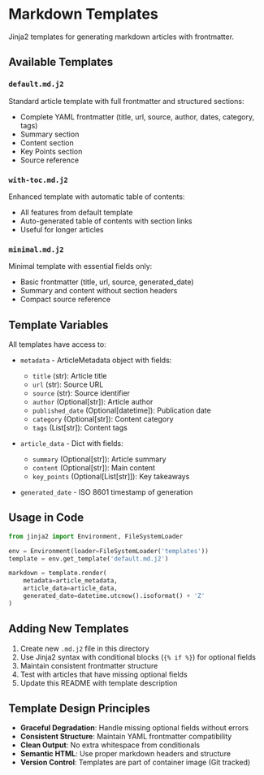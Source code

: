 # Markdown Templates

Jinja2 templates for generating markdown articles with frontmatter.

## Available Templates

### `default.md.j2`
Standard article template with full frontmatter and structured sections:
- Complete YAML frontmatter (title, url, source, author, dates, category, tags)
- Summary section
- Content section
- Key Points section
- Source reference

### `with-toc.md.j2`
Enhanced template with automatic table of contents:
- All features from default template
- Auto-generated table of contents with section links
- Useful for longer articles

### `minimal.md.j2`
Minimal template with essential fields only:
- Basic frontmatter (title, url, source, generated_date)
- Summary and content without section headers
- Compact source reference

## Template Variables

All templates have access to:

- `metadata` - ArticleMetadata object with fields:
  - `title` (str): Article title
  - `url` (str): Source URL
  - `source` (str): Source identifier
  - `author` (Optional[str]): Article author
  - `published_date` (Optional[datetime]): Publication date
  - `category` (Optional[str]): Content category
  - `tags` (List[str]): Content tags

- `article_data` - Dict with fields:
  - `summary` (Optional[str]): Article summary
  - `content` (Optional[str]): Main content
  - `key_points` (Optional[List[str]]): Key takeaways

- `generated_date` - ISO 8601 timestamp of generation

## Usage in Code

```python
from jinja2 import Environment, FileSystemLoader

env = Environment(loader=FileSystemLoader('templates'))
template = env.get_template('default.md.j2')

markdown = template.render(
    metadata=article_metadata,
    article_data=article_data,
    generated_date=datetime.utcnow().isoformat() + 'Z'
)
```

## Adding New Templates

1. Create new `.md.j2` file in this directory
2. Use Jinja2 syntax with conditional blocks (`{% if %}`) for optional fields
3. Maintain consistent frontmatter structure
4. Test with articles that have missing optional fields
5. Update this README with template description

## Template Design Principles

- **Graceful Degradation**: Handle missing optional fields without errors
- **Consistent Structure**: Maintain YAML frontmatter compatibility
- **Clean Output**: No extra whitespace from conditionals
- **Semantic HTML**: Use proper markdown headers and structure
- **Version Control**: Templates are part of container image (Git tracked)
